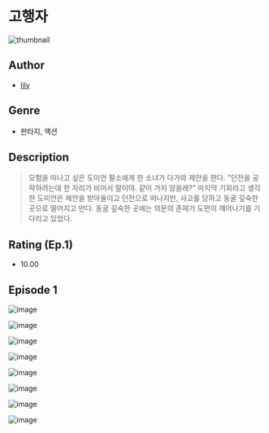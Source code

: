 # 고행자
![thumbnail](https://image-comic.pstatic.net/user_contents_data/challenge_comic/2023/05/25/upload_7220784458782553445_480x623.jpeg)

## Author
- [lily](https://comic.naver.com/artistTitle?id=367239)

## Genre
- 판타지, 액션

## Description
> 모험을 떠나고 싶은 도미언 팔소에게 한 소녀가 다가와 제안을 한다. "던전을 공략하려는데 한 자리가 비어서 말이야. 같이 가지 않을래?" 마지막 기회라고 생각한 도미언은 제안을 받아들이고 던전으로 떠나지만, 사고를 당하고 동굴 깊숙한 곳으로 떨어지고 만다. 동굴 깊숙한 곳에는 의문의 존재가 도먼이 깨어나기를 기다리고 있었다.


## Rating (Ep.1)
- 10.00

## Episode 1
![image](https://image-comic.pstatic.net/user_contents_data/challenge_comic/2023/05/25/367239/upload_3847255203776652344.jpeg)

![image](https://image-comic.pstatic.net/user_contents_data/challenge_comic/2023/05/25/367239/upload_7364620560638227813.jpeg)

![image](https://image-comic.pstatic.net/user_contents_data/challenge_comic/2023/05/25/367239/upload_3762301437837063265.jpeg)

![image](https://image-comic.pstatic.net/user_contents_data/challenge_comic/2023/05/25/367239/upload_3559595464795316790.jpeg)

![image](https://image-comic.pstatic.net/user_contents_data/challenge_comic/2023/05/25/367239/upload_7148679783983952945.jpeg)

![image](https://image-comic.pstatic.net/user_contents_data/challenge_comic/2023/05/25/367239/upload_3474354911040266806.jpeg)

![image](https://image-comic.pstatic.net/user_contents_data/challenge_comic/2023/05/25/367239/upload_7378692110366881592.jpeg)

![image](https://image-comic.pstatic.net/user_contents_data/challenge_comic/2023/05/25/367239/upload_7221857594915567670.jpeg)
